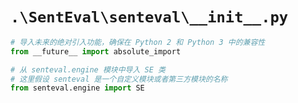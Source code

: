 # `.\SentEval\senteval\__init__.py`

```py
# 导入未来的绝对引入功能，确保在 Python 2 和 Python 3 中的兼容性
from __future__ import absolute_import

# 从 senteval.engine 模块中导入 SE 类
# 这里假设 senteval 是一个自定义模块或者第三方模块的名称
from senteval.engine import SE
```